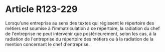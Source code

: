 # Article R123-229

Lorsqu'une entreprise au sens des textes qui régissent le répertoire des métiers est soumise à l'immatriculation à ce répertoire, la radiation du chef de l'entreprise ne peut intervenir que postérieurement, selon les cas, à la radiation de l'entreprise du répertoire des métiers ou à la radiation de la mention concernant le chef d'entreprise.
